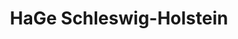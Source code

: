 ---
title: "HaGe Schleswig-Holstein"
url: /meldorf/hage-schleswig-holstein/
shop: Landwirtschaftlich
---